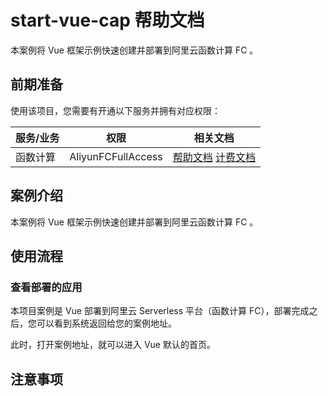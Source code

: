 # start-vue-cap 帮助文档

<description>

本案例将 Vue 框架示例快速创建并部署到阿里云函数计算 FC 。

</description>

## 前期准备

使用该项目，您需要有开通以下服务并拥有对应权限：

<service>



| 服务/业务 |  权限  | 相关文档 |
| --- |  --- | --- |
| 函数计算 |  AliyunFCFullAccess | [帮助文档](https://help.aliyun.com/product/2508973.html) [计费文档](https://help.aliyun.com/document_detail/2512928.html) |

</service>

## 案例介绍

<appdetail id="flushContent">

本案例将 Vue 框架示例快速创建并部署到阿里云函数计算 FC 。

</appdetail>

## 使用流程

<usedetail id="flushContent">

### 查看部署的应用
本项目案例是 Vue 部署到阿里云 Serverless 平台（函数计算 FC），部署完成之后，您可以看到系统返回给您的案例地址。

此时，打开案例地址，就可以进入 Vue 默认的首页。

</usedetail>

## 注意事项

<matters id="flushContent">
</matters>
